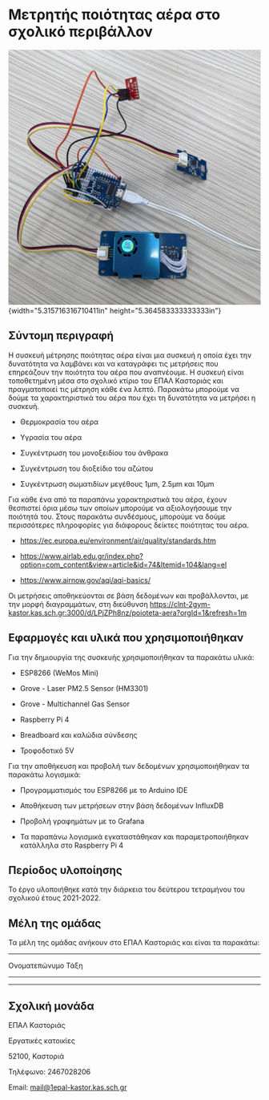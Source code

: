 # Μετρητής ποιότητας αέρα στο σχολικό περιβάλλον

![](images/epalair.jpg){width="5.315716316710411in"
height="5.364583333333333in"}

## Σύντομη περιγραφή

Η συσκευή μέτρησης ποιότητας αέρα είναι μια συσκευή η οποία έχει την
δυνατότητα να λαμβάνει και να καταγράφει τις μετρήσεις που επηρεάζουν
την ποιότητα του αέρα που αναπνέουμε. Η συσκευή είναι τοποθετημένη μέσα
στο σχολικό κτίριο του ΕΠΑΛ Καστοριάς και πραγματοποιεί τις μέτρηση κάθε
ένα λεπτό. Παρακάτω μπορούμε να δούμε τα χαρακτηριστικά του αέρα που
έχει τη δυνατότητα να μετρήσει η συσκευή.

-   Θερμοκρασία του αέρα

-   Υγρασία του αέρα

-   Συγκέντρωση του μονοξειδίου του άνθρακα

-   Συγκέντρωση του διοξείδιο του αζώτου

-   Συγκέντρωση σωματιδίων μεγέθους 1μm, 2.5μm και 10μm

Για κάθε ένα από τα παραπάνω χαρακτηριστικά του αέρα, έχουν θεσπιστεί
όρια μέσω των οποίων μπορούμε να αξιολογήσουμε την ποιότητά του. Στους
παρακάτω συνδέσμους, μπορούμε να δούμε περισσότερες πληροφορίες για
διάφορους δείκτες ποιότητας του αέρα.

-   <https://ec.europa.eu/environment/air/quality/standards.htm>

-   <https://www.airlab.edu.gr/index.php?option=com_content&view=article&id=74&Itemid=104&lang=el>

-   <https://www.airnow.gov/aqi/aqi-basics/>

Οι μετρήσεις αποθηκεύονται σε βάση δεδομένων και προβάλλονται, με την
μορφή διαγραμμάτων, στη διεύθυνση
<https://clnt-2gym-kastor.kas.sch.gr:3000/d/LPjZPh8nz/poioteta-aera?orgId=1&refresh=1m>

## Εφαρμογές και υλικά που χρησιμοποιήθηκαν

Για την δημιουργία της συσκευής χρησιμοποιήθηκαν τα παρακάτω υλικά:

-   ESP8266 (WeMos Mini)

-   Grove - Laser PM2.5 Sensor (HM3301)

-   Grove - Multichannel Gas Sensor

-   Raspberry Pi 4

-   Breadboard και καλώδια σύνδεσης

-   Τροφοδοτικό 5V

Για την αποθήκευση και προβολή των δεδομένων χρησιμοποιήθηκαν τα
παρακάτω λογισμικά:

-   Προγραμματισμός του ESP8266 με το Arduino IDE

-   Αποθήκευση των μετρήσεων στην βάση δεδομένων InfluxDB

-   Προβολή γραφημάτων με το Grafana

-   Τα παραπάνω λογισμικά εγκαταστάθηκαν και παραμετροποιήθηκαν
    κατάλληλα στο Raspberry Pi 4

## Περίοδος υλοποίησης

Το έργο υλοποιήθηκε κατά την διάρκεια του δεύτερου τετραμήνου του
σχολικού έτους 2021-2022.

## Μέλη της ομάδας

Τα μέλη της ομάδας ανήκουν στο ΕΠΑΛ Καστοριάς και είναι τα παρακάτω:

  -----------------------------------------------------------------------
  Ονοματεπώνυμο                       Τάξη
  ----------------------------------- -----------------------------------
                                      

  -----------------------------------------------------------------------

## Σχολική μονάδα

ΕΠΑΛ Καστοριάς

Εργατικές κατοικίες

52100, Καστοριά

Τηλέφωνο: 2467028206

Email: [mail@1epal-kastor.kas.sch.gr](mail@1epal-kastor.kas.sch.gr)
